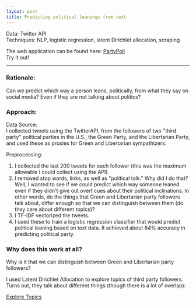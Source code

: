 ```yaml
---
layout: post
title: Predicting political leanings from text
---
```


Data: Twitter API  
Techniques: NLP, logistic regression, latent Dirichlet allocation, scraping

The web application can be found here: [PartyPoll](http://partypoll.co/)  
Try it out!

---
### Rationale:
Can we predict which way a person leans, politically, from what they say on social media? Even if they are not talking about politics?

### Approach:
Data Source:  
I collected tweets using the TwitterAPI, from the followers of two "third party" political parties in the U.S., the Green Party, and the Libertarian Party, and used these as proxies for Green and Libertarian sympathizers. 

Preprocessing:  
1. I collected the last 200 tweets for each follower (this was the maximum allowable I could collect using the API).  
2. I removed stop words, links, as well as "political talk." Why did I do that? Well, I wanted to see if we could predict which way someone leaned even if they didn't give out overt cues about their political inclinations. In other words, do the things that Green and Libertarian party followers talk about, differ enough so that we can distinguish between them (do they care about different topics)?  
3. I TF-IDF vectorized the tweets.  
4. I used these to train a logistic regression classifier that would predict political leaning based on text data. It achieved about 84% accuracy in predicting political party.

### Why does this work at all?
Why is it that we can distinguish between Green and Libertarian party followers?  

I used Latent Dirichlet Allocation to explore topics of third party followers. Turns out, they talk about different things (though there is a lot of overlap):

[Explore Topics](http://partypoll.co/topics)
